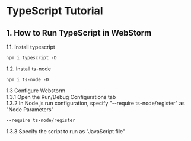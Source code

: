 # TypeScript Tutorial
## 1. How to Run TypeScript in WebStorm
1.1. Install typescript  
```
npm i typescript -D
```

1.2. Install ts-node  
```
npm i ts-node -D
```

1.3 Configure Webstorm  
1.3.1 Open the Run/Debug Configurations tab  
1.3.2 In Node.js run configuration, specify "--require ts-node/register" as "Node Parameters"
```
--require ts-node/register
```
1.3.3 Specify the script to run as "JavaScript file"  
